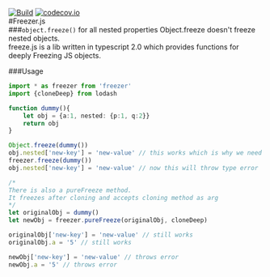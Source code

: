 [![Build](https://travis-ci.org/Kasahs/freezer.js.svg?branch=master)](https://travis-ci.org/Kasahs/freezer.js)
[![codecov.io](https://codecov.io/github/Kasahs/freezer.js/coverage.svg?branch=master)](https://codecov.io/github/Kasahs/freezer.js?branch=master)  
#Freezer.js   
###`object.freeze()` for all nested properties
Object.freeze doesn't freeze nested objects.  
freeze.js is a lib written in typescript 2.0 which provides functions for deeply Freezing JS objects.

###Usage
```ts
import * as freezer from 'freezer'
import {cloneDeep} from lodash

function dummy(){
	let obj = {a:1, nested: {p:1, q:2}}
	return obj	
}

Object.freeze(dummy())
obj.nested['new-key'] = 'new-value' // this works which is why we need Freezer.js
freezer.freeze(dummy())
obj.nested['new-key'] = 'new-value' // now this will throw type error

/*
There is also a pureFreeze method. 
It freezes after cloning and accepts cloning method as arg
*/
let originalObj = dummy()
let newObj = freezer.pureFreeze(originalObj, cloneDeep)

originalObj['new-key'] = 'new-value' // still works
originalObj.a = '5' // still works

newObj['new-key'] = 'new-value' // throws error
newObj.a = '5' // throws error
```